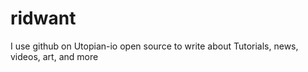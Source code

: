 # ridwant
I use github on Utopian-io open source to write about Tutorials, news, videos, art, and more
